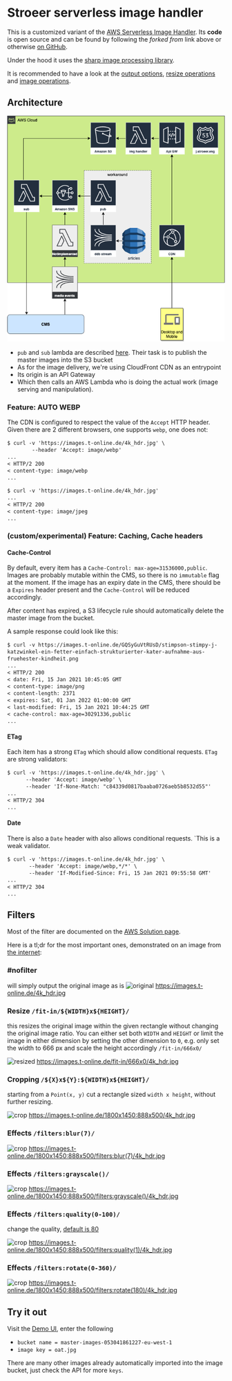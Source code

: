 # Stroeer serverless image handler

This is a customized variant of the [AWS Serverless Image Handler].
Its **code** is open source and can be found by following the _forked from_ 
link above or otherwise [on GitHub][AWS Serverless Image Handler Repository].

Under the hood it uses the [sharp image processing library][sharp].

It is recommended to have a look at the [output options][output options], 
[resize operations][resize operations] and [image operations][image operations].

## Architecture

![architecture](arch.png)

* `pub` and `sub` lambda are described [here][peruggia]. Their task is to publish
  the master images into the S3 bucket
* As for the image delivery, we're using CloudFront CDN as an entrypoint
* Its origin is an API Gateway
* Which then calls an AWS Lambda who is doing the actual work (image serving and manipulation).

### Feature: AUTO WEBP

The CDN is configured to respect the value of the `Accept` HTTP header. Given
there are 2 different browsers, one supports `webp`, one does not:

```shell
$ curl -v 'https://images.t-online.de/4k_hdr.jpg' \
        --header 'Accept: image/webp'
...
< HTTP/2 200
< content-type: image/webp
...
```

```shell
$ curl -v 'https://images.t-online.de/4k_hdr.jpg'
...
< HTTP/2 200
< content-type: image/jpeg
...
```

### (custom/experimental) Feature: Caching, Cache headers

#### Cache-Control

By default, every item has a `Cache-Control: max-age=31536000,public`. Images are probably 
mutable within the CMS, so there is no `immutable` flag at the moment.
If the image has an expiry date in the CMS, there should be a `Expires` header present and the
`Cache-Control` will be reduced accordingly.

After content has expired, a S3 lifecycle rule should automatically delete the master image from
the bucket.

A sample response could look like this:

```shell
$ curl -v https://images.t-online.de/GQSyGuVtRUsD/stimpson-stimpy-j-katzwinkel-ein-fetter-einfach-strukturierter-kater-aufnahme-aus-fruehester-kindheit.png
...
< HTTP/2 200
< date: Fri, 15 Jan 2021 10:45:05 GMT
< content-type: image/png
< content-length: 2371
< expires: Sat, 01 Jan 2022 01:00:00 GMT
< last-modified: Fri, 15 Jan 2021 10:44:25 GMT
< cache-control: max-age=30291336,public
... 
```

#### ETag

Each item has a strong `ETag` which should allow conditional requests. `ETag` are strong
validators:

```shell
$ curl -v 'https://images.t-online.de/4k_hdr.jpg' \
      --header 'Accept: image/webp' \
      --header 'If-None-Match: "c84339d0817baaba0726aeb5b8532d55"'
...
< HTTP/2 304
...
```

#### Date

There is also a `Date` header with also allows conditional requests. `This is a weak validator.

```shell
$ curl -v 'https://images.t-online.de/4k_hdr.jpg' \
       --header 'Accept: image/webp,*/*' \
       --header 'If-Modified-Since: Fri, 15 Jan 2021 09:55:58 GMT'
...
< HTTP/2 304
...       
```

## Filters

Most of the filter are documented on the [AWS Solution page][Serverless Image Handler Filters].

Here is a tl;dr for the most important ones, demonstrated on an image from [the internet][img source]:
### #nofilter

will simply output the original image as is 
![original](https://images.t-online.de/4k_hdr.jpg)
https://images.t-online.de/4k_hdr.jpg

### Resize `/fit-in/${WIDTH}x${HEIGHT}/` 

this resizes the original image within the given rectangle without changing
the original image ratio. You can either set both `WIDTH` and `HEIGHT` or limit the image in either dimension
  by setting the other dimension to `0`, e.g. only set the width to 666 px and scale the height accordingly
  `/fit-in/666x0/`

![resized](https://images.t-online.de/fit-in/666x0/4k_hdr.jpg)
https://images.t-online.de/fit-in/666x0/4k_hdr.jpg

### Cropping `/${X}x${Y}:${WIDTH}x${HEIGHT}/`

starting from a `Point(x, y)` cut a rectangle sized `width x height`, without further resizing. 

![crop](https://images.t-online.de/1800x1450:888x500/4k_hdr.jpg)
https://images.t-online.de/1800x1450:888x500/4k_hdr.jpg

### Effects `/filters:blur(7)/`

![crop](https://images.t-online.de/1800x1450:888x500/filters:blur(7)/4k_hdr.jpg)
https://images.t-online.de/1800x1450:888x500/filters:blur(7)/4k_hdr.jpg

### Effects `/filters:grayscale()/`

![crop](https://images.t-online.de/1800x1450:888x500/filters:grayscale()/4k_hdr.jpg)
https://images.t-online.de/1800x1450:888x500/filters:grayscale()/4k_hdr.jpg

### Effects `/filters:quality(0-100)/`

change the quality, [default is 80][output options]

![crop](https://images.t-online.de/1800x1450:888x500/filters:quality(1)/4k_hdr.jpg)
https://images.t-online.de/1800x1450:888x500/filters:quality(1)/4k_hdr.jpg

### Effects `/filters:rotate(0-360)/`

![crop](https://images.t-online.de/1800x1450:888x500/filters:rotate(180)/4k_hdr.jpg)
https://images.t-online.de/1800x1450:888x500/filters:rotate(180)/4k_hdr.jpg

## Try it out

Visit the [Demo UI], enter the following

* `bucket name = master-images-053041861227-eu-west-1`
* `image key = oat.jpg`

There are many other images already automatically imported into the image bucket, just check the API for more `keys`.

[AWS Serverless Image Handler]: https://docs.aws.amazon.com/solutions/latest/serverless-image-handler/welcome.html
[AWS Serverless Image Handler Repository]: https://github.com/awslabs/serverless-image-handler
[sharp]: https://sharp.pixelplumbing.com/
[output options]: https://sharp.pixelplumbing.com/api-output
[resize operations]: https://sharp.pixelplumbing.com/api-resize
[image operations]: https://sharp.pixelplumbing.com/api-operation
[Serverless Image Handler Filters]: https://docs.aws.amazon.com/solutions/latest/serverless-image-handler/appendix-d.html
[Demo UI]: https://master-images-053041861227-eu-west-1.s3-eu-west-1.amazonaws.com/index.html
[img source]: https://wallpapersafari.com/w/pEwDaY
[peruggia]: github.com/stroeer/peruggia
